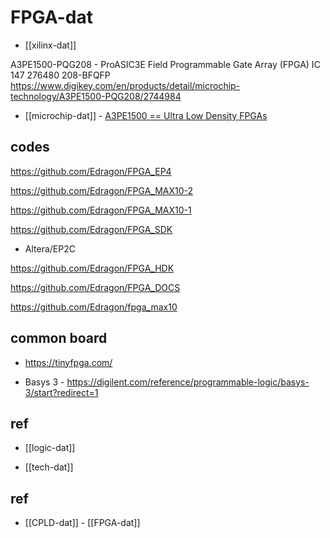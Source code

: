# FPGA-dat


- [[xilinx-dat]]



A3PE1500-PQG208 - ProASIC3E Field Programmable Gate Array (FPGA) IC 147 276480 208-BFQFP
https://www.digikey.com/en/products/detail/microchip-technology/A3PE1500-PQG208/2744984



- [[microchip-dat]] - [A3PE1500 == Ultra Low Density FPGAs](https://www.microchip.com/en-us/product/a3pe1500)









## codes 

https://github.com/Edragon/FPGA_EP4

https://github.com/Edragon/FPGA_MAX10-2

https://github.com/Edragon/FPGA_MAX10-1

https://github.com/Edragon/FPGA_SDK
- Altera/EP2C

https://github.com/Edragon/FPGA_HDK

https://github.com/Edragon/FPGA_DOCS

https://github.com/Edragon/fpga_max10




## common board 

- https://tinyfpga.com/

- Basys 3 - https://digilent.com/reference/programmable-logic/basys-3/start?redirect=1



## ref 

- [[logic-dat]]

- [[tech-dat]]


## ref 

- [[CPLD-dat]] - [[FPGA-dat]]